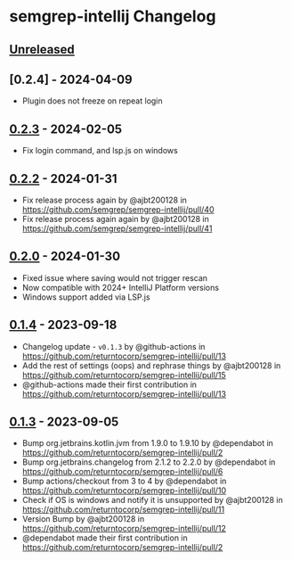 <!-- Keep a Changelog guide -> https://keepachangelog.com -->

# semgrep-intellij Changelog

## [Unreleased]


## [0.2.4] - 2024-04-09

- Plugin does not freeze on repeat login

## [0.2.3] - 2024-02-05

- Fix login command, and lsp.js on windows

## [0.2.2] - 2024-01-31

- Fix release process again by @ajbt200128 in https://github.com/semgrep/semgrep-intellij/pull/40
- Fix release process again again by @ajbt200128 in https://github.com/semgrep/semgrep-intellij/pull/41

## [0.2.0] - 2024-01-30

- Fixed issue where saving would not trigger rescan
- Now compatible with 2024+ IntelliJ Platform versions
- Windows support added via LSP.js

## [0.1.4] - 2023-09-18

- Changelog update - `v0.1.3` by @github-actions in https://github.com/returntocorp/semgrep-intellij/pull/13
- Add the rest of settings (oops) and rephrase things by @ajbt200128 in https://github.com/returntocorp/semgrep-intellij/pull/15
- @github-actions made their first contribution in https://github.com/returntocorp/semgrep-intellij/pull/13

## [0.1.3] - 2023-09-05

- Bump org.jetbrains.kotlin.jvm from 1.9.0 to 1.9.10 by @dependabot in https://github.com/returntocorp/semgrep-intellij/pull/2
- Bump org.jetbrains.changelog from 2.1.2 to 2.2.0 by @dependabot in https://github.com/returntocorp/semgrep-intellij/pull/6
- Bump actions/checkout from 3 to 4 by @dependabot in https://github.com/returntocorp/semgrep-intellij/pull/10
- Check if OS is windows and notify it is unsupported by @ajbt200128 in https://github.com/returntocorp/semgrep-intellij/pull/11
- Version Bump by @ajbt200128 in https://github.com/returntocorp/semgrep-intellij/pull/12
- @dependabot made their first contribution in https://github.com/returntocorp/semgrep-intellij/pull/2

[Unreleased]: https://github.com/returntocorp/semgrep-intellij/compare/v0.2.3...HEAD
[0.2.3]: https://github.com/returntocorp/semgrep-intellij/compare/v0.2.2...v0.2.3
[0.2.2]: https://github.com/returntocorp/semgrep-intellij/compare/v0.2.0...v0.2.2
[0.2.0]: https://github.com/returntocorp/semgrep-intellij/compare/v0.1.4...v0.2.0
[0.1.4]: https://github.com/returntocorp/semgrep-intellij/compare/v0.1.3...v0.1.4
[0.1.3]: https://github.com/returntocorp/semgrep-intellij/commits/v0.1.3

